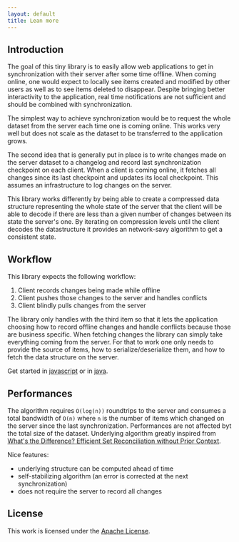 ```yaml
---
layout: default
title: Lean more
---
```


## Introduction

The goal of this tiny library is to easily allow web applications to get in synchronization with their server after some time offline. When coming online, one would expect to locally see items created and modified by other users as well as to see items deleted to disappear. Despite bringing better interactivity to the application, real time notifications are not sufficient and should be combined with synchronization.

The simplest way to achieve synchronization would be to request the whole dataset from the server each time one is coming online. This works very well but does not scale as the dataset to be transferred to the application grows.

The second idea that is generally put in place is to write changes made on the server dataset to a changelog and record last synchronization checkpoint on each client. When a client is coming online, it fetches all changes since its last checkpoint and updates its local checkpoint. This assumes an infrastructure to log changes on the server.

This library works differently by being able to create a compressed data structure representing the whole state of the server that the client will be able to decode if there are less than a given number of changes between its state the server's one. By iterating on compression levels until the client decodes the datastructure it provides an network-savy algorithm to get a consistent state.

## Workflow

This library expects the following workflow:

1. Client records changes being made while offline
2. Client pushes those changes to the server and handles conflicts
3. Client blindly pulls changes from the server

The library only handles with the third item so that it lets the application choosing how to record offline changes and handle conflicts because those are business specific. When fetching changes the library can simply take everything coming from the server. For that to work one only needs to provide the source of items, how to serialize/deserialize them, and how to fetch the data structure on the server.

Get started in [javascript](/javascript.html) or in [java](/java.html).

## Performances

The algorithm requires `O(log(n))` roundtrips to the server and consumes a total bandwidth of `O(n)` where `n` is the number of items which changed on the server since the last synchronization. Performances are not affected byt the total size of the dataset. Underlying algorithm greatly inspired from [What's the Difference? Efficient Set Reconciliation without Prior Context](http://conferences.sigcomm.org/sigcomm/2011/papers/sigcomm/p218.pdf).

Nice features:

* underlying structure can be computed ahead of time
* self-stabilizing algorithm (an error is corrected at the next synchronization)
* does not require the server to record all changes

## License

This work is licensed under the [Apache License](http://www.apache.org/licenses/LICENSE-2.0).

